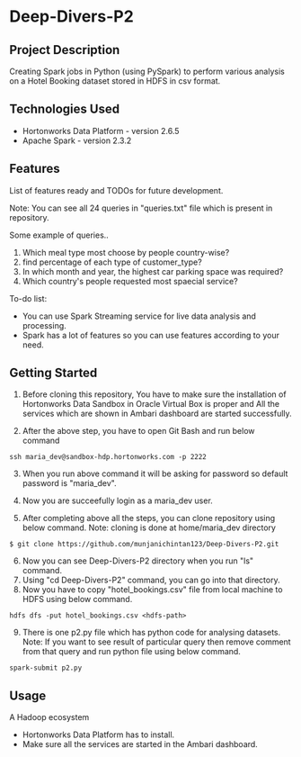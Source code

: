 # Deep-Divers-P2

## Project Description

Creating Spark jobs in Python (using PySpark) to perform various analysis on a Hotel Booking dataset stored in HDFS in csv format.

## Technologies Used

* Hortonworks Data Platform - version 2.6.5
* Apache Spark - version 2.3.2

## Features

List of features ready and TODOs for future development.

Note: You can see all 24 queries in "queries.txt" file which is present in repository.

Some example of queries..
1. Which meal type most choose by people country-wise?
2. find percentage of each type of customer_type?
3. In which month and year, the highest car parking space was required?
4. Which country's people requested most spaecial service?

To-do list:
* You can use Spark Streaming service for live data analysis and processing.
* Spark has a lot of features so you can use features according to your need.

## Getting Started

1. Before cloning this repository, You have to make sure the installation of Hortonworks Data Sandbox in Oracle Virtual Box is proper and All the services which are shown in Ambari dashboard are started successfully.

2. After the above step, you have to open Git Bash and run below command
```
ssh maria_dev@sandbox-hdp.hortonworks.com -p 2222
```
3. When you run above command it will be asking for password so default password is "maria_dev".

4. Now you are succeefully login as a maria_dev user.
 
5. After completing above all the steps, you can clone repository using below command.
Note: cloning is done at home/maria_dev directory
```
$ git clone https://github.com/munjanichintan123/Deep-Divers-P2.git
```
6. Now you can see Deep-Divers-P2 directory when you run "ls" command.
7. Using "cd Deep-Divers-P2" command, you can go into that directory.
8. Now you have to copy "hotel_bookings.csv" file from local machine to HDFS using below command.
```
hdfs dfs -put hotel_bookings.csv <hdfs-path>
```
9. There is one p2.py file which has python code for analysing datasets.
Note: If you want to see result of particular query then remove comment from that query and run python file using below command.
```
spark-submit p2.py
```
## Usage

A Hadoop ecosystem
  * Hortonworks Data Platform has to install.
  * Make sure all the services are started in the Ambari dashboard.

